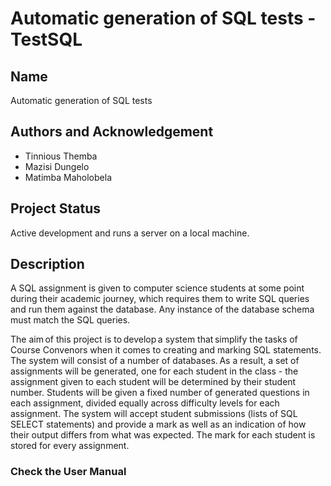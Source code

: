 # Automatic generation of SQL tests - TestSQL
## Name
Automatic generation of SQL tests
## Authors and Acknowledgement
* Tinnious Themba
* Mazisi Dungelo
* Matimba Maholobela
## Project Status
Active development and runs a server on a local machine.
## Description
A SQL assignment is given to computer science students at some point during their academic journey, which requires them to write SQL queries and run them against the database. Any instance of the database schema must match the SQL queries. 

The aim of this project is to develop a system that simplify the tasks of Course Convenors when it comes to creating and marking SQL statements. The system will consist of a number of databases. As a result, a set of assignments will be generated, one for each student in the class - the assignment given to each student will be determined by their student number. Students will be given a fixed number of generated questions in each assignment, divided equally across difficulty levels for each assignment. The system will accept student submissions (lists of SQL SELECT statements) and provide a mark as well as an indication of how their output differs from what was expected. The mark for each student is stored for every assignment. 

### Check the User Manual
